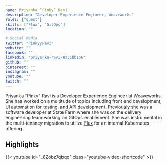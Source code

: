 ```yaml
---
name: Priyanka “Pinky” Ravi
description: "Developer Experience Engineer, Weaveworks"
roles: ["guest"]
skills: ["Flux", "GitOps"]
location: ""

# Social Media 
twitter: "PinkyyRavi"
website: ""
facebook: ""
linkedin: "priyanka-ravi-8a31bb1b6"
github: ""
pinterest: ""
instagram: ""
youtube: ""
twitch: ""
---
```


Priyanka “Pinky” Ravi is a Developer Experience Engineer at Weaveworks. She has worked on a multitude of topics including front end development, UI automation for testing, and API development. Previously she was a software developer at State Farm where she was on the delivery engineering team working on GitOps enablement. She was instrumental in the multi-tenancy migration to utilize [Flux](https://fluxcd.io/) for an internal Kubernetes offering.

<!--more-->


## Highlights

{{< youtube id="_8Zobz7qbqo" class="youtube-video-shortcode" >}}
